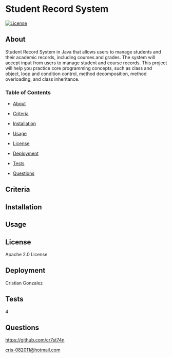 #  Student Record System

[![License](https://img.shields.io/badge/License-Apache_2.0-yellowgreen.svg)](https://opensource.org/licenses/Apache-2.0)  

## About
 Student Record System in Java that allows users to manage students and their academic records, including courses and grades. The system will accept input from users to manage student and course records. This project will help you practice core programming concepts, such as class and object, loop and condition control, method decomposition, method overloading, and class inheritance.
 


### Table of Contents
 * [About](#About)

 * [Criteria](#Criteria)

 * [Installation](#Installation)

 * [Usage](#Usage)

 * [License](#License)

 * [Deployment](#Deployment)

 * [Tests](#Tests)

 * [Questions](#Questions)



## Criteria


## Installation


## Usage


## License
Apache 2.0 License

## Deployment
Cristian Gonzalez

## Tests
4

## Questions
 

https://github.com/cr7st74n

cris-082011@hotmail.com


